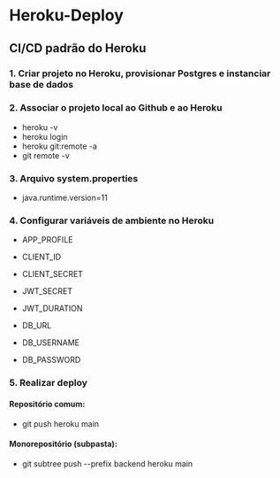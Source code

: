 # Heroku-Deploy

## CI/CD padrão do Heroku
### 1. Criar projeto no Heroku, provisionar Postgres e instanciar base de dados

### 2. Associar o projeto local ao Github e ao Heroku
 - heroku -v
- heroku login
- heroku git:remote -a <nome-do-app>
- git remote -v

### 3. Arquivo system.properties
- java.runtime.version=11

### 4. Configurar variáveis de ambiente no Heroku
- APP_PROFILE

- CLIENT_ID
- CLIENT_SECRET
- JWT_SECRET
- JWT_DURATION

- DB_URL
- DB_USERNAME
- DB_PASSWORD

### 5. Realizar deploy

#### Repositório comum:
- git push heroku main

#### Monorepositório (subpasta):
- git subtree push --prefix backend heroku main











